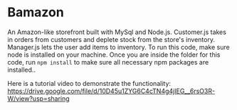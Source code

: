 # Bamazon

An Amazon-like storefront built with MySql and Node.js. Customer.js takes in orders from customers and deplete stock from the store's inventory. Manager.js lets the user add items to inventory. To run this code, make sure node is installed on your machine. Once you are inside the folder for this code, run ````npm install```` to make sure all necessary npm packages are installed..

Here is a tutorial video to demonstrate the functionality: https://drive.google.com/file/d/10D45u1ZYG6C4cTN4g4jIEG__6rsO3R-W/view?usp=sharing

